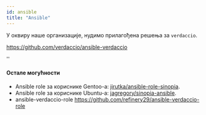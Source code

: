 ```yaml
---
id: ansible
title: "Ansible"
---
```


У оквиру наше организације, нудимо прилагођена решења за `verdaccio`.

<https://github.com/verdaccio/ansible-verdaccio>

<div id="codefund">''</div>

#### Остале могућности

* Ansible role за кориснике Gentoo-а: [jirutka/ansible-role-sinopia](https://github.com/jirutka/ansible-role-sinopia).
* Ansible role за кориснике Ubuntu-а: [jagregory/sinopia-ansible](https://github.com/jagregory/sinopia-ansible).
* ansible-verdaccio-role <https://github.com/refinery29/ansible-verdaccio-role>